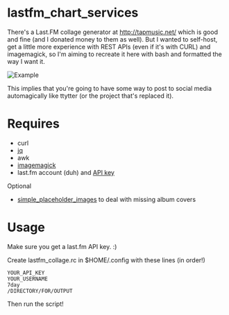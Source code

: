 # lastfm_chart_services

There's a Last.FM collage generator at http://tapmusic.net/ which is 
good and fine (and I donated money to them as well). But I wanted to 
self-host, get a little more experience with REST APIs (even if it's 
with CURL) and imagemagick, so I'm aiming to recreate it here with bash
and formatted the way I want it. 

![Example](https://s26.postimg.org/45icvxk3t/current_collage.jpg)

This implies that you're going to have some way to post to social media 
automagically like ttytter (or the project that's replaced it).

# Requires

* curl
* [jq](https://github.com/stedolan/jq)
* awk
* [imagemagick](http://www.imagemagick.org)
* last.fm account (duh) and [API key](https://www.last.fm/api)

Optional

* [simple_placeholder_images](https://github.com/uriel1998/simple_placeholder_images) to deal with missing album covers

# Usage

Make sure you get a last.fm API key.  :)

Create lastfm_collage.rc in $HOME/.config with these lines (in order!)
```
YOUR_API_KEY
YOUR_USERNAME
7day
/DIRECTORY/FOR/OUTPUT
```

Then run the script!
